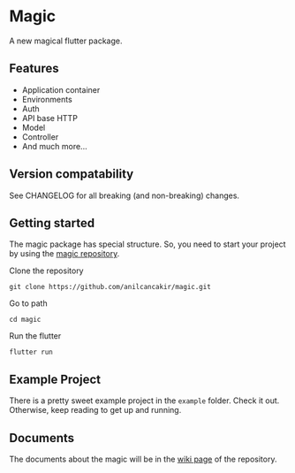 # Magic

A new magical flutter package.

## Features

- Application container
- Environments
- Auth
- API base HTTP
- Model
- Controller
- And much more...

## Version compatability

See CHANGELOG for all breaking (and non-breaking) changes.

## Getting started

The magic package has special structure. So, you need to start your project by using the [magic repository](https://github.com/anilcancakir/magic).

Clone the repository

```git clone https://github.com/anilcancakir/magic.git```

Go to path

```cd magic```

Run the flutter

```flutter run```

## Example Project

There is a pretty sweet example project in the `example` folder. Check it out. Otherwise, keep reading to get up and running.

## Documents

The documents about the magic will be in the [wiki page](https://github.com/anilcancakir/magic/wiki) of the repository.